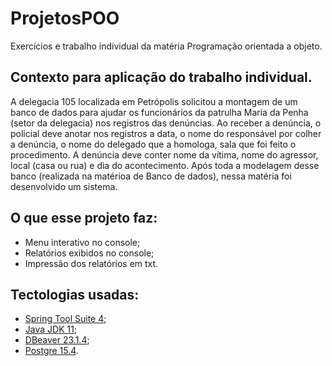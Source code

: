 # ProjetosPOO
Exercícios e trabalho individual da matéria Programação orientada a objeto.

## Contexto para aplicação do trabalho individual.

A delegacia 105 localizada em Petrópolis solicitou a montagem de um banco de dados para ajudar os funcionários da patrulha Maria da Penha (setor da delegacia) nos registros das denúncias.
Ao receber a denúncia, o policial deve anotar nos registros a data, o nome do responsável por colher a denúncia, o nome do delegado que a homologa, sala que foi feito o procedimento.
A denúncia deve conter nome da vítima, nome do agressor, local (casa ou rua) e dia do acontecimento.
Após toda a modelagem desse banco (realizada na matérioa de Banco de dados), nessa matéria foi desenvolvido um sistema.

## O que esse projeto faz:
* Menu interativo no console;
* Relatórios exibidos no console;
* Impressão dos relatórios em txt.
  
## Tectologias usadas:
- [Spring Tool Suite 4](https://spring.io/tools);
- [Java JDK 11](https://www.oracle.com/br/java/technologies/javase/jdk11-archive-downloads.html);
- [DBeaver 23.1.4](https://dbeaver.io/download/);
- [Postgre 15.4](https://www.postgresql.org/).

  
